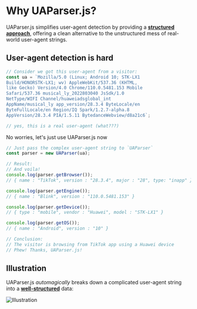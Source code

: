 # Why UAParser.js?

UAParser.js simplifies user-agent detection by providing a <ins>**structured approach**</ins>, offering a clean alternative to the unstructured mess of real-world user-agent strings.

## User-agent detection is hard

```js [problem.js]
// Consider we got this user-agent from a visitor:
const ua = `Mozilla/5.0 (Linux; Android 10; STK-LX1 
Build/HONORSTK-LX1; wv) AppleWebKit/537.36 (KHTML, 
like Gecko) Version/4.0 Chrome/110.0.5481.153 Mobile 
Safari/537.36 musical_ly_2022803040 JsSdk/1.0 
NetType/WIFI Channel/huaweiadsglobal_int 
AppName/musical_ly app_version/28.3.4 ByteLocale/en 
ByteFullLocale/en Region/IQ Spark/1.2.7-alpha.8 
AppVersion/28.3.4 PIA/1.5.11 BytedanceWebview/d8a21c6`;

// yes, this is a real user-agent (what???)
```

No worries, let's just use UAParser.js now

```js [solution.js]
// Just pass the complex user-agent string to `UAParser`
const parser = new UAParser(ua);

// Result:
// And voila!
console.log(parser.getBrowser());
// { name : "TikTok", version : "28.3.4", major : "28", type: "inapp" }

console.log(parser.getEngine());
// { name : "Blink", version : "110.0.5481.153" }

console.log(parser.getDevice());
// { type : "mobile", vendor : "Huawei", model : "STK-LX1" }

console.log(parser.getOS());
// { name : "Android", version : "10" }

// Conclusion:
// The visitor is browsing from TikTok app using a Huawei device
// Phew! Thanks, UAParser.js!
```

## Illustration

UAParser.js <em>automagically</em> breaks down a complicated user-agent string into a <ins>**well-structured**</ins> data:

![Illustration](/images/uap-illustrations.png)